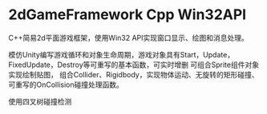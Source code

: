 # 2dGameFramework  Cpp  Win32API


C++简易2d平面游戏框架，使用Win32 API实现窗口显示、绘图和消息处理。

模仿Unity编写游戏循环和对象生命周期，游戏对象具有Start，Update，FixedUpdate，Destroy等可重写的基本函数，可实时增删
可组合Sprite组件对象实现绘制贴图，
组合Collider、Rigidbody，实现物体运动、无旋转的矩形碰撞、可重写的OnCollision碰撞处理函数。

使用四叉树碰撞检测


